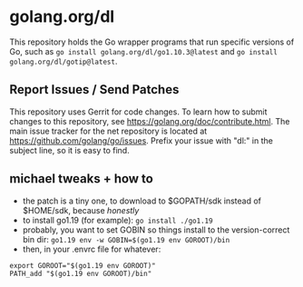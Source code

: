 # golang.org/dl

This repository holds the Go wrapper programs that run specific versions of Go, such
as `go install golang.org/dl/go1.10.3@latest` and `go install golang.org/dl/gotip@latest`.

## Report Issues / Send Patches

This repository uses Gerrit for code changes. To learn how to submit
changes to this repository, see https://golang.org/doc/contribute.html.
The main issue tracker for the net repository is located at
https://github.com/golang/go/issues. Prefix your issue with "dl:" in the
subject line, so it is easy to find.

## michael tweaks + how to

- the patch is a tiny one, to download to $GOPATH/sdk instead of $HOME/sdk,
  because _honestly_
- to install go1.19 (for example): `go install ./go1.19`
- probably, you want to set GOBIN so things install to the version-correct bin
  dir: `go1.19 env -w GOBIN=$(go1.19 env GOROOT)/bin`
- then, in your .envrc file for whatever:

```
export GOROOT="$(go1.19 env GOROOT)"
PATH_add "$(go1.19 env GOROOT)/bin"
```
